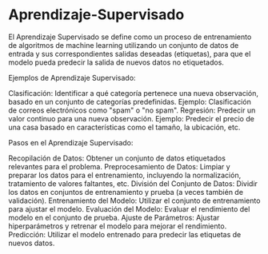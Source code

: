 # Aprendizaje-Supervisado


El Aprendizaje Supervisado se define como un proceso de entrenamiento de algoritmos de machine learning utilizando un conjunto de datos de entrada y sus correspondientes salidas deseadas (etiquetas), para que el modelo pueda predecir la salida de nuevos datos no etiquetados.


Ejemplos de Aprendizaje Supervisado:

Clasificación: Identificar a qué categoría pertenece una nueva observación, basado en un conjunto de categorías predefinidas. Ejemplo: Clasificación de correos electrónicos como "spam" o "no spam".
Regresión: Predecir un valor continuo para una nueva observación. Ejemplo: Predecir el precio de una casa basado en características como el tamaño, la ubicación, etc.


Pasos en el Aprendizaje Supervisado:

Recopilación de Datos: Obtener un conjunto de datos etiquetados relevantes para el problema.
Preprocesamiento de Datos: Limpiar y preparar los datos para el entrenamiento, incluyendo la normalización, tratamiento de valores faltantes, etc.
División del Conjunto de Datos: Dividir los datos en conjuntos de entrenamiento y prueba (a veces también de validación).
Entrenamiento del Modelo: Utilizar el conjunto de entrenamiento para ajustar el modelo.
Evaluación del Modelo: Evaluar el rendimiento del modelo en el conjunto de prueba.
Ajuste de Parámetros: Ajustar hiperparámetros y retrenar el modelo para mejorar el rendimiento.
Predicción: Utilizar el modelo entrenado para predecir las etiquetas de nuevos datos.
